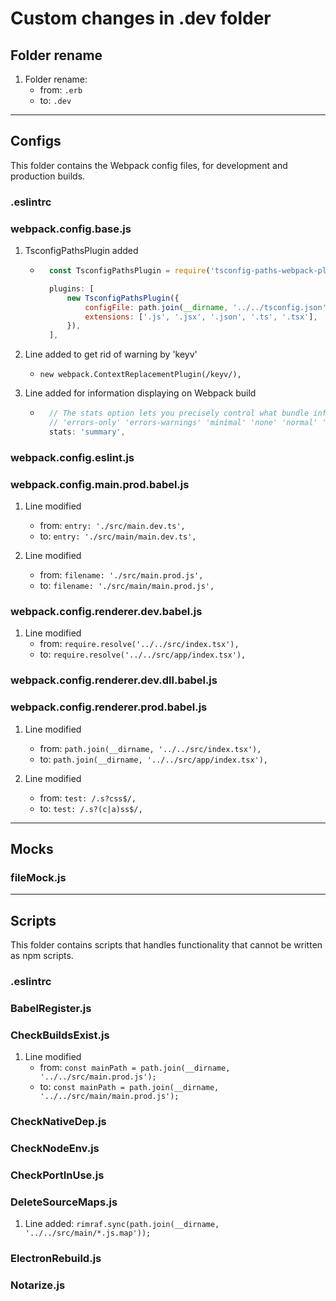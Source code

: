 # Custom changes in .dev folder

## Folder rename

1. Folder rename:
    - from: `.erb`
    - to: `.dev`

---

## Configs

This folder contains the Webpack config files, for development and production builds.

### .eslintrc

### webpack.config.base.js

1. TsconfigPathsPlugin added

    - ```javascript
        const TsconfigPathsPlugin = require('tsconfig-paths-webpack-plugin');

        plugins: [
            new TsconfigPathsPlugin({
                configFile: path.join(__dirname, '../../tsconfig.json'),
                extensions: ['.js', '.jsx', '.json', '.ts', '.tsx'],
            }),
        ],
      ```

2. Line added to get rid of warning by 'keyv'

    - `new webpack.ContextReplacementPlugin(/keyv/),`

3. Line added for information displaying on Webpack build

    - ```javascript
        // The stats option lets you precisely control what bundle information gets displayed.
        // 'errors-only' 'errors-warnings' 'minimal' 'none' 'normal' 'verbose' 'detailed' 'summary'
        stats: 'summary',
      ```

### webpack.config.eslint.js

### webpack.config.main.prod.babel.js

1. Line modified

    - from: `entry: './src/main.dev.ts',`
    - to: `entry: './src/main/main.dev.ts',`

2. Line modified
    - from: `filename: './src/main.prod.js',`
    - to: `filename: './src/main/main.prod.js',`

### webpack.config.renderer.dev.babel.js

1. Line modified
    - from: `require.resolve('../../src/index.tsx'),`
    - to: `require.resolve('../../src/app/index.tsx'),`

### webpack.config.renderer.dev.dll.babel.js

### webpack.config.renderer.prod.babel.js

1. Line modified

    - from: `path.join(__dirname, '../../src/index.tsx'),`
    - to: `path.join(__dirname, '../../src/app/index.tsx'),`

2. Line modified
    - from: `test: /.s?css$/,`
    - to: `test: /.s?(c|a)ss$/,`

---

## Mocks

### fileMock.js

---

## Scripts

This folder contains scripts that handles functionality that cannot be written as npm scripts.

### .eslintrc

### BabelRegister.js

### CheckBuildsExist.js

1. Line modified
    - from: `const mainPath = path.join(__dirname, '../../src/main.prod.js');`
    - to: `const mainPath = path.join(__dirname, '../../src/main/main.prod.js');`

### CheckNativeDep.js

### CheckNodeEnv.js

### CheckPortInUse.js

### DeleteSourceMaps.js

1. Line added: `rimraf.sync(path.join(__dirname, '../../src/main/*.js.map'));`

### ElectronRebuild.js

### Notarize.js
